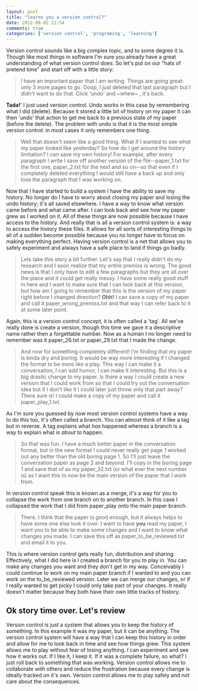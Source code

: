 ```yaml
---
layout: post
title: "learns you a version control?"
date: 2012-08-02 22:54
comments: true
categories: ['version control', 'programing', 'learning']
---
```


Version control sounds like a big complex topic, and to some degree it is. Though like most things in software I'm sure you already have a great understanding of what version control does. So let's put on our "hats of pretend time" and start off with a little story:

 > I have an important paper that I am writing. Things are going great: only 3 more pages to go. Ooop, I just deleted that last paragraph but I didn't want to do that. Click 'undo' and ~whew~ , it's back.

**Tada!**' I just used version control. Undo works in this case by remembering what I did (delete). Because it stored a little bit of history on my paper it can then 'undo' that action to get me back to a previous state of my paper (before the delete). The problem with undo is that it is the most simple version control: in most cases it only remembers one thing.

 > Well that doesn't seem like a good thing. What if I wanted to see what my paper looked like yesterday? So how do I get around the history limitation? I can save my own history! For example, after every paragraph I write I save off another version of the file--paper_1.txt for the first one, paper_2.txt for the next and so on--so that even if I completely deleted everything I would still have a back up and only lose the paragraph that I was working on.

Now that I have started to build a system I have the ability to save my history. No longer do I have to worry about closing my paper and losing the undo history; it's all saved elsewhere. I have a way to know what version came before and what came after. I can look back and see how my paper grew as I worked on it. All of these things are now possible because I have access to the history. And really that is all a version control system is: a way to access the history these files. It allows for all sorts of interesting things to all of a sudden become possible because you no longer have to focus on making everything perfect. Having version control is a net that allows you to safely experiment and always have a safe place to land if things go badly. 

 > Lets take this story a bit further. Let's say that I really didn't do my research and I soon realize that my entire premiss is wrong. The good news is that I only have to edit a few paragraphs but they are all over the place and it could get really messy. I have some really good stuff in here and I want to make sure that I can look back at this version, but how am I going to remember that this is the version of my paper right before I changed direction? **Ohh!** I can save a copy of my paper and call it paper_wrong_premiss.txt and that way I can refer back to it at some later point.

Again, this is a version control concept, it is often called a 'tag'. All we've really done is create a version, though this time we gave it a descriptive name rather then a forgettable number. Now as a human I no longer need to remember was it paper_26.txt or paper_29.txt that I made the change.

 > And now for something completely different! I'm finding that my paper is kinda dry and boring. It would be way more interesting if I changed the format to be more like a play. This way I can make it a conversation, I can add humor, I can make it interesting. But this is a big drastic change to my paper. Is there a way I could create a new version that I could work from so that I could try out the conversation idea but if I don't like it I could later just throw only that part away? There sure is! I could make a copy of my paper and call it paper_play_1.txt.

As I'm sure you guessed by now most version control systems have a way to do this too, it's often called a branch. You can almost think of it like a tag but in reverse. A tag explains what *has* happened whereas a branch is a way to explain what is *about to* happen. 

 > So that was fun. I have a much better paper in the conversation format, but in the new format I could never really get page 1 worked out any better than the old boring page 1. So I'll just leave the conversation paper as page 2 and beyond. I'll copy in the boring page 1 and save that of as my paper_32.txt (or what ever the next number is) as I want this to now be the main version of the paper that I work from.

In version control speak this is known as a merge, it's a way for you to collapse the work from one branch on to another branch. In this case I collapsed the work that I did from paper_play onto the main paper branch.

 > There. I think that the paper is good enough, but it always helps to have some one else look it over. I want to have **you** read my paper, I want you to be able to make some changes and I want to know what changes you made. I can save this off as paper_to_be_reviewed.txt and email it to you.

This is where version control gets really fun, distribution and sharing. Effectively, what I did here is I created a branch for you to play in. You can make any changes you want and they don't get in my way. Conceivably I could continue to work on my main paper branch if I wanted to and you can work on the to_be_reviewed version. Later we can merge our changes, or if I really wanted to get picky I could only take part of your changes. It really doesn't matter because they both have their own little tracks of history. 

## Ok story time over. Let's review 

Version control is just a system that allows you to keep the history of something. In this example it was my paper, but it can be anything. The version control system will have a way that I can keep this history in order and allow for me to look back in time and see how things grew. This system allows me to play without fear of losing anything. I can experiment and see how it works out. If I like it, I keep it. If it was a complete failure, so what? I just roll back to something that was working. Version control allows me to collaborate with others and reduce the frustration because every change is ideally tracked on it's own. Version control allows me to play safely and not care about the consequences.

